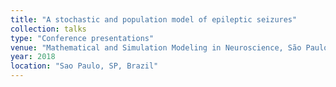 ```yaml
---
title: "A stochastic and population model of epileptic seizures"
collection: talks
type: "Conference presentations"
venue: "Mathematical and Simulation Modeling in Neuroscience, São Paulo, Brazil"
year: 2018
location: "Sao Paulo, SP, Brazil"
---
```

